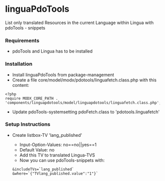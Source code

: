 # linguaPdoTools
List only translated Resources in the current Language within Lingua with pdoTools - snippets

### Requirements
- pdoTools and Lingua has to be installed

### Installation

- Install linguaPdoTools from package-management
- Create a file core/model/modx/pdotools/linguafetch.class.php with this content:

```
<?php
require MODX_CORE_PATH . 'components/linguapdotools/model/linguapdotools/linguafetch.class.php';
```

- Update pdoTools-systemsetting pdoFetch.class to 'pdotools.linguafetch'

### Setup Instructions

- Create listbox-TV 'lang_published'
  - Input-Option-Values: no==no||yes==1
  - Default Value: no
  - Add this TV to translated Lingua-TVS
  - Now you can use pdoTools-snippets with:
  
  ```
  &includeTVs=`lang_published`
  &where=`{"TVlang_published.value":"1"}`  
  ```

